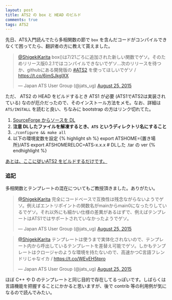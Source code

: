 ```yaml
---
layout: post
title: ATS2 の box と HEAD のビルド
comments: true
tags: ATS2
---
```


先日、ATS入門読んでたら多相関数の節で `box` を含んだコードがコンパイルできなくて困ってたら、翻訳者の方に教えて貰えました。

<blockquote class="twitter-tweet"><p lang="ja" dir="ltr"><a href="https://twitter.com/ShigekiKarita">@ShigekiKarita</a> box()は7/21ごろに追加された新しい関数でゲソ。そのためリリース版0.2.1ではコンパイルできないでゲソ...次のリリースを待つか、githubにある開発版の <a href="https://twitter.com/hashtag/ATS2?src=hash">#ATS2</a> を使ってほしいでゲソ / <a href="https://t.co/6imSJkglXX">https://t.co/6imSJkglXX</a></p>&mdash; Japan ATS User Group (@jats_ug) <a href="https://twitter.com/jats_ug/status/636129212231913472">August 25, 2015</a></blockquote>
<script async="" src="//platform.twitter.com/widgets.js" charset="utf-8"></script>


ただ、 ATS2 の HEAD をビルドするとき ATS1 が必要 (ATS1でATS2は実装されている) なのが厄介だったので、そのインストール方法をメモ。なお、詳細は `ATS/INSTALL` を読むと良い、ちなみに bootstrap の方はリンク切れてた。

1. [SourceForge からソースを DL](http://sourceforge.net/projects/ats-lang/files/latest/download?source=files)
1. **注意 DLしたファイルを解凍するとき、`ATS` というディレクトリ名にすること**
1. `./configure && make all`
1. 以下の環境変数を設定
{% highlight sh %}
export ATSHOME={置き場所}/ATS
export ATSHOMERELOC=ATS-x.x.x # DLした .tar の ver
{% endhighlight %}

[あとは、ここに従いATS2 をビルドするだけです。](https://github.com/githwxi/ATS-Postiats/wiki/Building-and-installing#compiling-ats2-from-github-hosted-source)



### 追記

多相関数とテンプレートの混在についてもご教授頂きました。ありがたい。



<blockquote class="twitter-tweet"><p lang="ja" dir="ltr"><a href="https://twitter.com/ShigekiKarita">@ShigekiKarita</a> 完全にコードベースで互換性は残念ながらないようでゲソ。例えばエントリポイントの関数名がmainからmain0になったりしているでゲソ。それ以外にも細かい仕様の差異があるはずで、例えばテンプレートはATS1ではサポートされていなかったようでゲソ。</p>&mdash; Japan ATS User Group (@jats_ug) <a href="https://twitter.com/jats_ug/status/636180206613430273">August 25, 2015</a></blockquote>
<script async="" src="//platform.twitter.com/widgets.js" charset="utf-8"></script>

<blockquote class="twitter-tweet"><p lang="ja" dir="ltr"><a href="https://twitter.com/ShigekiKarita">@ShigekiKarita</a> テンプレートは使うまで実体化されないので、テンプレート内から呼出しているテンプレートを差替え可能でゲソ。しかもテンプレートはクロージャのような環境を持たないので、高速かつC言語フレンドリじゃなイカ / <a href="https://t.co/WEvEH5tpro">https://t.co/WEvEH5tpro</a></p>&mdash; Japan ATS User Group (@jats_ug) <a href="https://twitter.com/jats_ug/status/636181697285914624">August 25, 2015</a></blockquote>
<script async="" src="//platform.twitter.com/widgets.js" charset="utf-8"></script>


ほぼ C++ や D のテンプレートと同じ目的で存在してるっぽいです。しばらくは言語機能を把握することにかかると思いますが、後で contrib 等の利用例が気になるので読んでみたい。
